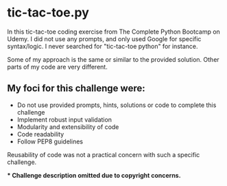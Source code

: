 # tic-tac-toe.py
In this tic-tac-toe coding exercise from The Complete Python Bootcamp on Udemy.
I did not use any prompts, and only used Google for specific syntax/logic. I never searched for "tic-tac-toe python" for instance.

Some of my approach is the same or similar to the provided solution. Other parts of my code are very different.

## My foci for this challenge were:

* Do not use provided prompts, hints, solutions or code to complete this challenge
* Implement robust input validation
* Modularity and extensibility of code
* Code readability
* Follow PEP8 guidelines

Reusability of code was not a practical concern with such a specific challenge.

**\* Challenge description omitted due to copyright concerns.**
